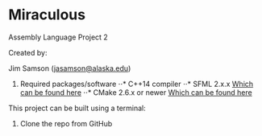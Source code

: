 # Miraculous
Assembly Language Project 2

Created by:

Jim Samson (jasamson@alaska.edu)

1. Required packages/software
⋅⋅* C++14 compiler
⋅⋅* SFML 2.x.x [Which can be found here](https://www.sfml-dev.org/download/sfml/2.4.2/)
⋅⋅* CMake 2.6.x or newer [Which can be found here](https://cmake.org/download/)

This project can be built using a terminal:

1. Clone the repo from GitHub

